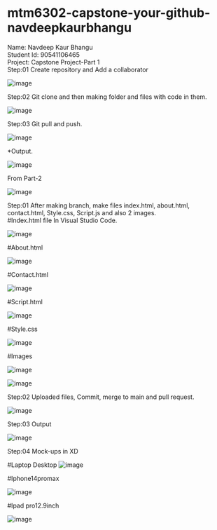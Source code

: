 # mtm6302-capstone-your-github-navdeepkaurbhangu
Name: Navdeep Kaur Bhangu
<br>
Student Id: 90541106465
<br>
Project: Capstone Project-Part 1
<br>
Step:01 Create repository and Add a collaborator

![image](https://github.com/navdeepkaurbhangu/mtm6302-capstone-your-github-navdeepkaurbhangu/assets/133885471/49de8cf5-df0a-46ee-be89-741b8eaf79b4)

Step:02 Git clone and then making folder and files with code in them.

![image](https://github.com/navdeepkaurbhangu/mtm6302-capstone-your-github-navdeepkaurbhangu/assets/133885471/b806c49f-1430-49e3-b07b-8df250ace205)

Step:03 Git pull and push.

![image](https://github.com/navdeepkaurbhangu/mtm6302-capstone-your-github-navdeepkaurbhangu/assets/133885471/839a417c-4744-4c69-bf26-adcf121f9094)


*Output.

![image](https://github.com/navdeepkaurbhangu/mtm6302-capstone-your-github-navdeepkaurbhangu/assets/133885471/5de91397-a389-4466-8036-adae8f409fe5)


From Part-2

![image](https://github.com/navdeepkaurbhangu/mtm6302-capstone-your-github-navdeepkaurbhangu/assets/133885471/db8e2b90-9718-432c-a4ea-0c5aaf5c488f)

Step:01 After making branch, make files index.html, about.html, contact.html, Style.css, Script.js and also 2 images.
<br>
#Index.html file In Visual Studio Code.

![image](https://github.com/navdeepkaurbhangu/mtm6302-capstone-your-github-navdeepkaurbhangu/assets/133885471/35d3577b-54c1-4516-af02-cbbe1dcaea79)

#About.html

![image](https://github.com/navdeepkaurbhangu/mtm6302-capstone-your-github-navdeepkaurbhangu/assets/133885471/6a91a796-5bcb-43ba-8a7d-43f0c238fc3b)

#Contact.html

![image](https://github.com/navdeepkaurbhangu/mtm6302-capstone-your-github-navdeepkaurbhangu/assets/133885471/375ed87d-347c-4ce3-a7f6-c07a0e355a8a)


#Script.html

![image](https://github.com/navdeepkaurbhangu/mtm6302-capstone-your-github-navdeepkaurbhangu/assets/133885471/e4aad4a1-46f3-4dca-aeb8-f203c7eafa32)

#Style.css

![image](https://github.com/navdeepkaurbhangu/mtm6302-capstone-your-github-navdeepkaurbhangu/assets/133885471/da2fc819-5e5f-43ff-95db-bf8c3704ec51)

#Images

![image](https://github.com/navdeepkaurbhangu/mtm6302-capstone-your-github-navdeepkaurbhangu/assets/133885471/2d2ed173-c0f4-42fd-8d6f-e2707ce137fb)

![image](https://github.com/navdeepkaurbhangu/mtm6302-capstone-your-github-navdeepkaurbhangu/assets/133885471/2c46f88d-e806-408d-ae44-e9f54af50378)



Step:02 Uploaded files, Commit, merge to main and pull request.

![image](https://github.com/navdeepkaurbhangu/mtm6302-capstone-your-github-navdeepkaurbhangu/assets/133885471/e2f04452-cad0-4fed-95ea-094e4d26162b)

Step:03 Output

![image](https://github.com/navdeepkaurbhangu/mtm6302-capstone-your-github-navdeepkaurbhangu/assets/133885471/8f402b1b-87a3-488d-9651-69c3ab8f3725)

Step:04 Mock-ups in XD

#Laptop Desktop
![image](https://github.com/navdeepkaurbhangu/mtm6302-capstone-your-github-navdeepkaurbhangu/assets/133885471/4e2586b1-17c5-4b6b-a640-60f316551877)

#Iphone14promax

![image](https://github.com/navdeepkaurbhangu/mtm6302-capstone-your-github-navdeepkaurbhangu/assets/133885471/537bf7a6-c992-4afb-9442-637bc0665918)

#Ipad pro12.9inch

![image](https://github.com/navdeepkaurbhangu/mtm6302-capstone-your-github-navdeepkaurbhangu/assets/133885471/896caf83-77a0-4154-b6fc-7892cbd51342)











